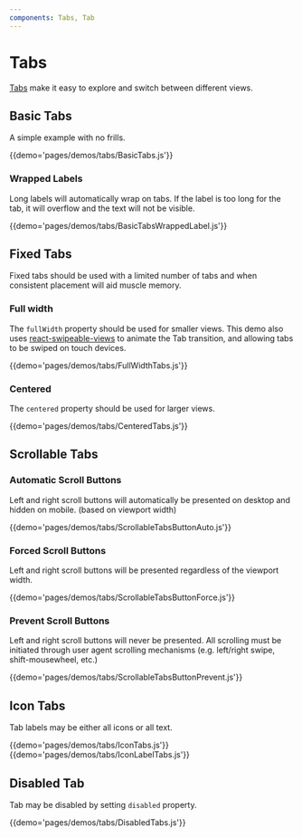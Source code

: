 ```yaml
---
components: Tabs, Tab
---
```


# Tabs

[Tabs](https://material.io/guidelines/components/tabs.html) make it easy to explore and switch between different views.

## Basic Tabs

A simple example with no frills.

{{demo='pages/demos/tabs/BasicTabs.js'}}

### Wrapped Labels

Long labels will automatically wrap on tabs. If the label is too long for the tab, it will overflow and the text will not be visible.

{{demo='pages/demos/tabs/BasicTabsWrappedLabel.js'}}

## Fixed Tabs

Fixed tabs should be used with a limited number of tabs and when consistent placement will aid muscle memory.

### Full width

The `fullWidth` property should be used for smaller views.
This demo also uses [react-swipeable-views](https://github.com/oliviertassinari/react-swipeable-views) to animate the Tab transition, and allowing tabs to be swiped on touch devices.

{{demo='pages/demos/tabs/FullWidthTabs.js'}}

### Centered

The `centered` property should be used for larger views.

{{demo='pages/demos/tabs/CenteredTabs.js'}}

## Scrollable Tabs

### Automatic Scroll Buttons

Left and right scroll buttons will automatically be presented on desktop and hidden on mobile. (based on viewport width)

{{demo='pages/demos/tabs/ScrollableTabsButtonAuto.js'}}

### Forced Scroll Buttons

Left and right scroll buttons will be presented regardless of the viewport width.

{{demo='pages/demos/tabs/ScrollableTabsButtonForce.js'}}

### Prevent Scroll Buttons

Left and right scroll buttons will never be presented.  All scrolling must be initiated through user agent scrolling mechanisms (e.g. left/right swipe, shift-mousewheel, etc.)

{{demo='pages/demos/tabs/ScrollableTabsButtonPrevent.js'}}

## Icon Tabs

Tab labels may be either all icons or all text.

{{demo='pages/demos/tabs/IconTabs.js'}}
{{demo='pages/demos/tabs/IconLabelTabs.js'}}

## Disabled Tab

Tab may be disabled by setting `disabled` property.

{{demo='pages/demos/tabs/DisabledTabs.js'}}
